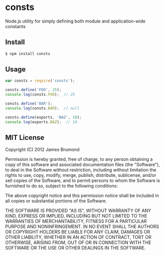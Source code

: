 # consts

Node.js utility for simply defining both module and application-wide constants

## Install

```bash
$ npm install consts
```

## Usage

```javascript
var consts = require('consts');

consts.define('FOO', 25);
console.log(consts.FOO);  // 25

consts.define('BAR');
console.log(consts.BAR);  // null

consts.define(exports, 'BAZ', 10);
console.log(exports.BAZ);  // 10
```

## MIT License

Copyright (C) 2012 James Brumond

Permission is hereby granted, free of charge, to any person obtaining a copy of this software and associated documentation files (the "Software"), to deal in the Software without restriction, including without limitation the rights to use, copy, modify, merge, publish, distribute, sublicense, and/or sell copies of the Software, and to permit persons to whom the Software is furnished to do so, subject to the following conditions:

The above copyright notice and this permission notice shall be included in all copies or substantial portions of the Software.

THE SOFTWARE IS PROVIDED "AS IS", WITHOUT WARRANTY OF ANY KIND, EXPRESS OR IMPLIED, INCLUDING BUT NOT LIMITED TO THE WARRANTIES OF MERCHANTABILITY, FITNESS FOR A PARTICULAR PURPOSE AND NONINFRINGEMENT. IN NO EVENT SHALL THE AUTHORS OR COPYRIGHT HOLDERS BE LIABLE FOR ANY CLAIM, DAMAGES OR OTHER LIABILITY, WHETHER IN AN ACTION OF CONTRACT, TORT OR OTHERWISE, ARISING FROM, OUT OF OR IN CONNECTION WITH THE SOFTWARE OR THE USE OR OTHER DEALINGS IN THE SOFTWARE.

